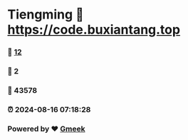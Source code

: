# Tiengming :link: https://code.buxiantang.top 
### :page_facing_up: [12](https://code.buxiantang.top/tag.html) 
### :speech_balloon: 2 
### :hibiscus: 43578 
### :alarm_clock: 2024-08-16 07:18:28 
### Powered by :heart: [Gmeek](https://github.com/Meekdai/Gmeek)
